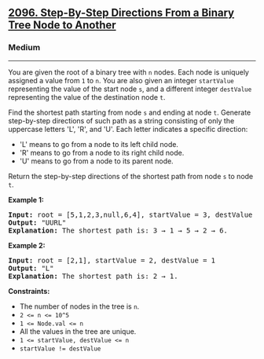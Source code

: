<h2><a href="https://leetcode.com/problems/step-by-step-directions-from-a-binary-tree-node-to-another">2096. Step-By-Step Directions From a Binary Tree Node to Another</a></h2>
<h3>Medium</h3>
<hr>
<p>You are given the root of a binary tree with <code>n</code> nodes. Each node is uniquely assigned a value from <code>1</code> to <code>n</code>. You are also given an integer <code>startValue</code> representing the value of the start node <code>s</code>, and a different integer <code>destValue</code> representing the value of the destination node <code>t</code>.</p>

<p>Find the shortest path starting from node <code>s</code> and ending at node <code>t</code>. Generate step-by-step directions of such path as a string consisting of only the uppercase letters 'L', 'R', and 'U'. Each letter indicates a specific direction:</p>
<ul>
  <li>'L' means to go from a node to its left child node.</li>
  <li>'R' means to go from a node to its right child node.</li>
  <li>'U' means to go from a node to its parent node.</li>
</ul>
<p>Return the step-by-step directions of the shortest path from node <code>s</code> to node <code>t</code>.</p>

<p><strong>Example 1:</strong></p>
<pre>
<strong>Input:</strong> root = [5,1,2,3,null,6,4], startValue = 3, destValue = 6
<strong>Output:</strong> "UURL"
<strong>Explanation:</strong> The shortest path is: 3 → 1 → 5 → 2 → 6.
</pre>

<p><strong>Example 2:</strong></p>
<pre>
<strong>Input:</strong> root = [2,1], startValue = 2, destValue = 1
<strong>Output:</strong> "L"
<strong>Explanation:</strong> The shortest path is: 2 → 1.
</pre>

<p><strong>Constraints:</strong></p>
<ul>
  <li>The number of nodes in the tree is <code>n</code>.</li>
  <li><code>2 <= n <= 10^5</code></li>
  <li><code>1 <= Node.val <= n</code></li>
  <li>All the values in the tree are unique.</li>
  <li><code>1 <= startValue, destValue <= n</code></li>
  <li><code>startValue != destValue</code></li>
</ul>
